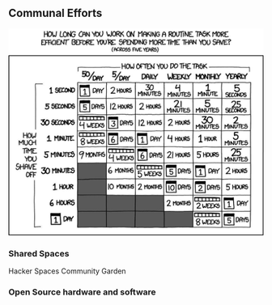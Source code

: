 ## Communal Efforts

![xkcd time](../media/xkcdtime.jpg)

### Shared Spaces

Hacker Spaces
Community Garden

### Open Source hardware and software